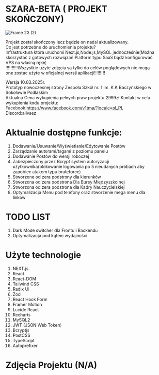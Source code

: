 # SZARA-BETA ( PROJEKT SKOŃCZONY)

![Frame 23 (2)](https://github.com/user-attachments/assets/33b4f3b7-d41e-4467-a36c-497390f083b4)



Projekt został skończony lecz będzie on nadal aktualizowany.<br>
Co jest potrzebne do uruchomienia projektu?<br>
Infrastruktura która uruchomi Next.js,Node.js,MySQL jednocześnie(Można skorzystać z gotowych rozwiązań Platform typu SaaS bądź konfigurować VPS na własną ręke)<br>
!!!!!!!!!!Wszystkie użyte zdjęcia są tylko do celów poglądowych nie mogą one zostac użyte w oficjalnej wersji aplikacji!!!!!!!!!

Wersja 10.03.2025r.<br>
Prototyp nowoczesnej strony Zespołu Szkół nr. 1 im. K.K Baczyńskiego w Sokołowie Podlaskim<br>
Aktualna Cena wykupienia pełnych praw projektu:2999zł
Kontakt w celu wykupienia kodu projektu:<br>
Facebook:https://www.facebook.com/v1tma/?locale=pl_PL <br>
Discord:allvaez
# Aktualnie dostępne funkcje:
1. Dodawanie/Usuwanie/Wyświetlanie/Edytowanie Postów
2. Zarządzanie autorami/tagami z poziomu panelu
3. Dodawanie Postów do wersji roboczej
4. Zabezpieczony przez Bcrypt system autoryzacji użytkownika(blokowanie logowania po 5 nieudanych próbach aby zapobiec atakom typu bruteforce)
5. Stworzone od zera podstrony dla kierunków
6. Stworzona od zera podstrona Dla Bursy Międzyszkolnej
7. Stworzona od zera podstrona dla Kadry Nauczycielskiej
8. Optymalizacja Menu pod telefony oraz stworzenie mega menu dla linków
# TODO LIST
1. Dark Mode switcher dla Frontu i Backendu
2. Optymalizacja pod kątem wydajności
# Użyte technologie
1. NEXT.js.
2. React
3. React-DOM
4. Tailwind CSS
5. Radix UI
6. Zod
7. React Hook Form
8. Framer Motion
9. Lucide React
10. Recharts
11. MySQL2
12. JWT (JSON Web Token)
13. Bcryptjs
14. PostCSS
15. TypeScript
16. Autoprefixer
# Zdjęcia Projektu (N/A)








